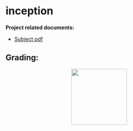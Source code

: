 # inception





**Project related documents:**
- [Subject pdf](https://github.com/VMiseikis/42-Course/blob/master/Subject%20PDFs/inception.en.subject.pdf) </br>

## Grading:
<div align="center">
<img width="150" alt="" src="https://github.com/VMiseikis/42-Course/blob/master/Images/Score_100_100.png">
</div>
